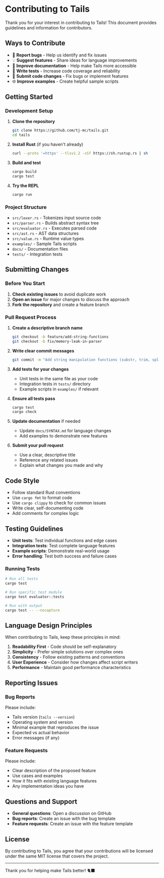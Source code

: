 # Contributing to Tails

Thank you for your interest in contributing to Tails! This document provides guidelines and information for contributors.

## Ways to Contribute

- 🐛 **Report bugs** - Help us identify and fix issues
- 💡 **Suggest features** - Share ideas for language improvements
- 📝 **Improve documentation** - Help make Tails more accessible
- 🧪 **Write tests** - Increase code coverage and reliability
- 🔧 **Submit code changes** - Fix bugs or implement features
- 🌐 **Improve examples** - Create helpful sample scripts

## Getting Started

### Development Setup

1. **Clone the repository**
   ```bash
   git clone https://github.com/tj-mc/tails.git
   cd tails
   ```

2. **Install Rust** (if you haven't already)
   ```bash
   curl --proto '=https' --tlsv1.2 -sSf https://sh.rustup.rs | sh
   ```

3. **Build and test**
   ```bash
   cargo build
   cargo test
   ```

4. **Try the REPL**
   ```bash
   cargo run
   ```

### Project Structure

- `src/lexer.rs` - Tokenizes input source code
- `src/parser.rs` - Builds abstract syntax tree
- `src/evaluator.rs` - Executes parsed code
- `src/ast.rs` - AST data structures
- `src/value.rs` - Runtime value types
- `examples/` - Sample Tails scripts
- `docs/` - Documentation files
- `tests/` - Integration tests

## Submitting Changes

### Before You Start

1. **Check existing issues** to avoid duplicate work
2. **Open an issue** for major changes to discuss the approach
3. **Fork the repository** and create a feature branch

### Pull Request Process

1. **Create a descriptive branch name**
   ```bash
   git checkout -b feature/add-string-functions
   git checkout -b fix/memory-leak-in-parser
   ```

2. **Write clear commit messages**
   ```bash
   git commit -m "Add string manipulation functions (substr, trim, split)"
   ```

3. **Add tests for your changes**
   - Unit tests in the same file as your code
   - Integration tests in `tests/` directory
   - Example scripts in `examples/` if relevant

4. **Ensure all tests pass**
   ```bash
   cargo test
   cargo check
   ```

5. **Update documentation** if needed
   - Update `docs/SYNTAX.md` for language changes
   - Add examples to demonstrate new features

6. **Submit your pull request**
   - Use a clear, descriptive title
   - Reference any related issues
   - Explain what changes you made and why

## Code Style

- Follow standard Rust conventions
- Use `cargo fmt` to format code
- Use `cargo clippy` to check for common issues
- Write clear, self-documenting code
- Add comments for complex logic

## Testing Guidelines

- **Unit tests**: Test individual functions and edge cases
- **Integration tests**: Test complete language features
- **Example scripts**: Demonstrate real-world usage
- **Error handling**: Test both success and failure cases

### Running Tests

```bash
# Run all tests
cargo test

# Run specific test module
cargo test evaluator::tests

# Run with output
cargo test -- --nocapture
```

## Language Design Principles

When contributing to Tails, keep these principles in mind:

1. **Readability First** - Code should be self-explanatory
2. **Simplicity** - Prefer simple solutions over complex ones
3. **Consistency** - Follow existing patterns and conventions
4. **User Experience** - Consider how changes affect script writers
5. **Performance** - Maintain good performance characteristics

## Reporting Issues

### Bug Reports

Please include:
- Tails version (`tails --version`)
- Operating system and version
- Minimal example that reproduces the issue
- Expected vs actual behavior
- Error messages (if any)

### Feature Requests

Please include:
- Clear description of the proposed feature
- Use cases and examples
- How it fits with existing language features
- Any implementation ideas you have

## Questions and Support

- **General questions**: Open a discussion on GitHub
- **Bug reports**: Create an issue with the bug template
- **Feature requests**: Create an issue with the feature template

## License

By contributing to Tails, you agree that your contributions will be licensed under the same MIT license that covers the project.

---

Thank you for helping make Tails better! 🐈‍⬛